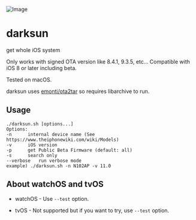 ![Image](https://farm5.staticflickr.com/4212/35116006470_677981dc18_b.jpg)

# darksun

get whole iOS system

Only works with signed OTA version like 8.4.1, 9.3.5, etc... Compatible with iOS 8 or later including beta.

Tested on macOS.

darksun uses [emonti/ota2tar](https://github.com/emonti/ota2tar) so requires libarchive to run.

## Usage

	./darksun.sh [options...]
	Options:
	-n		internal device name (See https://www.theiphonewiki.com/wiki/Models)
	-v		iOS version
	-p		get Public Beta Firmware (default: all)
	-s		search only
	--verbose	run verbose mode
	example) ./darksun.sh -n N102AP -v 11.0

## About watchOS and tvOS

- watchOS - Use `--test` option.

- tvOS - Not supported but if you want to try, use `--test` option.